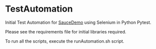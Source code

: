 # TestAutomation

Initial Test Automation for [SauceDemo](https://www.saucedemo.com) using Selenium in Python Pytest.

Please see the requirements file for initial libraries required.

To run all the scripts, execute the runAutomation.sh script.

